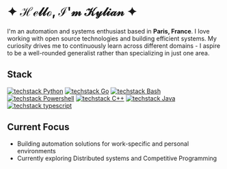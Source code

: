 # 	&#10022; ℋℯ𝓁𝓁ℴ, ℐ'𝓂 𝒦𝓎𝓁𝒾𝒶𝓃 &#10022;

I'm an automation and systems enthusiast based in **Paris, France**. I love working with open source technologies and building efficient systems. My curiosity drives me to continuously learn across different domains - I aspire to be a well-rounded generalist rather than specializing in just one area.

## Stack

[![techstack Python](https://readme-components.vercel.app/api?component=logo&logo=python&size=small)](https://github.com/harish-sethuraman/readme-components)
[![techstack Go](https://readme-components.vercel.app/api?component=logo&logo=go&size=small)](https://github.com/harish-sethuraman/readme-components)
[![techstack Bash](https://readme-components.vercel.app/api?component=logo&logo=unix&size=small)](https://github.com/harish-sethuraman/readme-components)
[![techstack Powershell](https://readme-components.vercel.app/api?component=logo&logo=powershell&size=small&&fill=linear-gradient%2862deg%2C%20%238EC5FC%200%25%2C%20%23E0C3FC%20100%25%29%3B%0A)](https://github.com/harish-sethuraman/readme-components)
[![techstack C++](https://readme-components.vercel.app/api?component=logo&logo=c++&size=small)](https://github.com/harish-sethuraman/readme-components)
[![techstack Java](https://readme-components.vercel.app/api?component=logo&logo=java&size=small)](https://github.com/harish-sethuraman/readme-components)
[![techstack typescript](https://readme-components.vercel.app/api?component=logo&logo=typescript)](https://github.com/harish-sethuraman/readme-components)

## Current Focus

- Building automation solutions for work-specific and personal environments
- Currently exploring Distributed systems and Competitive Programming
